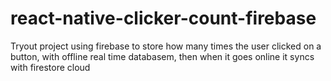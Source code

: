 # react-native-clicker-count-firebase
Tryout project using firebase to store how many times the user clicked on a button, with offline real time databasem, then when it goes online it syncs with firestore cloud
